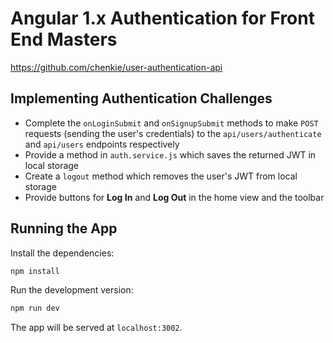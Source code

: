 # Angular 1.x Authentication for Front End Masters

https://github.com/chenkie/user-authentication-api

## Implementing Authentication Challenges

* Complete the `onLoginSubmit` and `onSignupSubmit` methods to make `POST` requests (sending the user's credentials) to the `api/users/authenticate` and `api/users` endpoints respectively
* Provide a method in `auth.service.js` which saves the returned JWT in local storage
* Create a `logout` method which removes the user's JWT from local storage
* Provide buttons for **Log In** and **Log Out** in the home view and the toolbar

## Running the App

Install the dependencies:

```bash
npm install
```

Run the development version:

```bash
npm run dev
```

The app will be served at `localhost:3002`.
